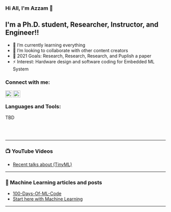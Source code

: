 ### Hi All, I'm Azzam 👋

## I'm a Ph.D. student, Researcher, Instructor, and Engineer!!

- 🔭 I’m currently learning everything  
- 👯 I’m looking to collaborate with other content creators
- 🥅 2021 Goals: Research, Research, Research, and Puplish a paper
- ⚡ Interest: Hardware design and software coding for Embedded ML System 


### Connect with me:

[<img align="left" width="22px" src="https://azzam.page" />][website]
[<img align="left" width="22px" src="https://www.linkedin.com/in/azzamabdulrahman/" />][linkedin]
  
<br />

### Languages and Tools:

TBD

<br />
<br />

---

### 📺 YouTube Videos 

<!-- YOUTUBE:START -->
- [Recent talks about (TinyML)](https://www.youtube.com/playlist?list=PLeisuBi-nfBOb-C2Fu3JgKvfKueoFlnUp)
<!-- YOUTUBE:END -->

---

### 📕 Machine Learning articles and posts

<!-- BLOG-POST-LIST:START -->
- [100-Days-Of-ML-Code](https://github.com/Avik-Jain/100-Days-Of-ML-Code)
- [Start here with Machine Learning](https://machinelearningmastery.com/start-here/)
<!-- BLOG-POST-LIST:END -->

---

</details>

[website]: https://codeSTACKr.com
[course]: http://vsCodeHero.com
[twitter]: https://twitter.com/codeSTACKr
[youtube]: https://youtube.com/codeSTACKr
[instagram]: https://instagram.com/codeSTACKr
[linkedin]: https://linkedin.com/in/codeSTACKr
[webdevplaylist]: https://www.youtube.com/playlist?list=PLkwxH9e_vrAJ0WbEsFA9W3I1W-g_BTsbt
[jsplaylist]: https://www.youtube.com/playlist?list=PLkwxH9e_vrALRJKu7wfXby3MKeflhTu6B
[cssplaylist]: https://www.youtube.com/playlist?list=PLkwxH9e_vrALSdvZuEh6gqQdmDoDIoqz4
[reactplaylist]: https://www.youtube.com/playlist?list=PLkwxH9e_vrAK4TdffpxKY3QGyHCpxFcQ0
